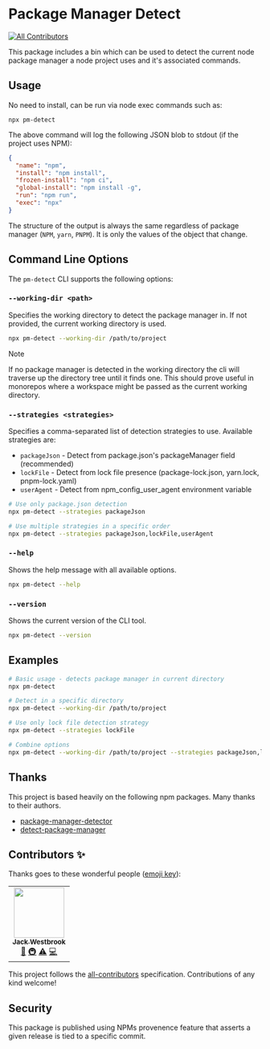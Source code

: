 # Package Manager Detect

<!-- ALL-CONTRIBUTORS-BADGE:START - Do not remove or modify this section -->
[![All Contributors](https://img.shields.io/badge/all_contributors-1-orange.svg?style=flat-square)](#contributors-)
<!-- ALL-CONTRIBUTORS-BADGE:END -->

This package includes a bin which can be used to detect the current node package manager a node project uses and it's associated commands.

## Usage

No need to install, can be run via node exec commands such as:

```
npx pm-detect
```

The above command will log the following JSON blob to stdout (if the project uses NPM):

```json
{
  "name": "npm",
  "install": "npm install",
  "frozen-install": "npm ci",
  "global-install": "npm install -g",
  "run": "npm run",
  "exec": "npx"
}
```

The structure of the output is always the same regardless of package manager (`NPM`, `yarn`, `PNPM`). It is only the values of the object that change.

## Command Line Options

The `pm-detect` CLI supports the following options:

### `--working-dir <path>`

Specifies the working directory to detect the package manager in. If not provided, the current working directory is used.

```bash
npx pm-detect --working-dir /path/to/project
```

> [!NOTE]
> If no package manager is detected in the working directory the cli will traverse up the directory tree until it finds one. This should prove useful in monorepos where a workspace might be passed as the current working directory.

### `--strategies <strategies>`

Specifies a comma-separated list of detection strategies to use. Available strategies are:

- `packageJson` - Detect from package.json's packageManager field (recommended)
- `lockFile` - Detect from lock file presence (package-lock.json, yarn.lock, pnpm-lock.yaml)
- `userAgent` - Detect from npm_config_user_agent environment variable

```bash
# Use only package.json detection
npx pm-detect --strategies packageJson

# Use multiple strategies in a specific order
npx pm-detect --strategies packageJson,lockFile,userAgent
```

### `--help`

Shows the help message with all available options.

```bash
npx pm-detect --help
```

### `--version`

Shows the current version of the CLI tool.

```bash
npx pm-detect --version
```

## Examples

```bash
# Basic usage - detects package manager in current directory
npx pm-detect

# Detect in a specific directory
npx pm-detect --working-dir /path/to/project

# Use only lock file detection strategy
npx pm-detect --strategies lockFile

# Combine options
npx pm-detect --working-dir /path/to/project --strategies packageJson,lockFile
```

## Thanks

This project is based heavily on the following npm packages. Many thanks to their authors.

- [package-manager-detector](https://www.npmjs.com/package/package-manager-detector)
- [detect-package-manager](https://www.npmjs.com/package/detect-package-manager)

## Contributors ✨

Thanks goes to these wonderful people ([emoji key](https://allcontributors.org/docs/en/emoji-key)):

<!-- ALL-CONTRIBUTORS-LIST:START - Do not remove or modify this section -->
<!-- prettier-ignore-start -->
<!-- markdownlint-disable -->
<table>
  <tr>
    <td align="center"><a href="https://www.heywesty.com/"><img src="https://avatars.githubusercontent.com/u/73201?v=4?s=100" width="100px;" alt=""/><br /><sub><b>Jack Westbrook</b></sub></a><br /><a href="https://github.com/jackw/pm-detect/commits?author=jackw" title="Documentation">📖</a> <a href="#infra-jackw" title="Infrastructure (Hosting, Build-Tools, etc)">🚇</a> <a href="https://github.com/jackw/pm-detect/commits?author=jackw" title="Tests">⚠️</a> <a href="https://github.com/jackw/pm-detect/commits?author=jackw" title="Code">💻</a></td>
  </tr>
</table>

<!-- markdownlint-restore -->
<!-- prettier-ignore-end -->

<!-- ALL-CONTRIBUTORS-LIST:END -->

This project follows the [all-contributors](https://github.com/all-contributors/all-contributors) specification. Contributions of any kind welcome!

## Security

This package is published using NPMs provenence feature that asserts a given release is tied to a specific commit.
